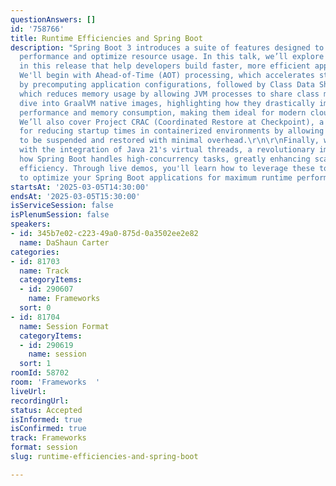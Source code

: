```yaml
---
questionAnswers: []
id: '758766'
title: Runtime Efficiencies and Spring Boot
description: "Spring Boot 3 introduces a suite of features designed to enhance runtime
  performance and optimize resource usage. In this talk, we’ll explore the key innovations
  in this release that help developers build faster, more efficient applications.
  We'll begin with Ahead-of-Time (AOT) processing, which accelerates startup times
  by precomputing application configurations, followed by Class Data Sharing (CDS),
  which reduces memory usage by allowing JVM processes to share class metadata.\r\n\r\nWe’ll
  dive into GraalVM native images, highlighting how they drastically improve startup
  performance and memory consumption, making them ideal for modern cloud-native applications.
  We’ll also cover Project CRAC (Coordinated Restore at Checkpoint), a game-changer
  for reducing startup times in containerized environments by allowing JVM applications
  to be suspended and restored with minimal overhead.\r\n\r\nFinally, we'll wrap up
  with the integration of Java 21's virtual threads, a revolutionary improvement in
  how Spring Boot handles high-concurrency tasks, greatly enhancing scalability and
  efficiency. Through live demos, you'll learn how to leverage these tools and techniques
  to optimize your Spring Boot applications for maximum runtime performance."
startsAt: '2025-03-05T14:30:00'
endsAt: '2025-03-05T15:30:00'
isServiceSession: false
isPlenumSession: false
speakers:
- id: 345b7e02-c223-49a0-875d-0a3502ee2e82
  name: DaShaun Carter
categories:
- id: 81703
  name: Track
  categoryItems:
  - id: 290607
    name: Frameworks
  sort: 0
- id: 81704
  name: Session Format
  categoryItems:
  - id: 290619
    name: session
  sort: 1
roomId: 58702
room: 'Frameworks  '
liveUrl:
recordingUrl:
status: Accepted
isInformed: true
isConfirmed: true
track: Frameworks
format: session
slug: runtime-efficiencies-and-spring-boot

---
```

